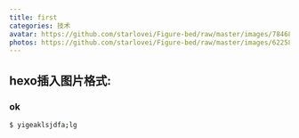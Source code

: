 ```yaml
---
title: first
categories: 技术
avatar: https://github.com/starlovei/Figure-bed/raw/master/images/78468086_p0.png
photos: https://github.com/starlovei/Figure-bed/raw/master/images/62258773_p0.png
---
```

## hexo插入图片格式:

### ok

``` bash
$ yigeaklsjdfa;lg
```
